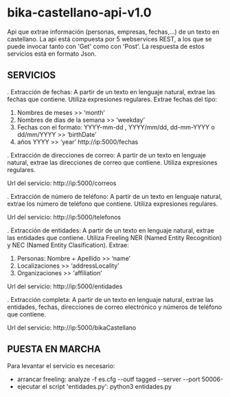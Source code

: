 bika-castellano-api-v1.0
========================

Api que extrae información (personas, empresas, fechas,...) de un texto en castellano.
La api está compuesta por 5 webservices REST, a los que se puede invocar tanto con 'Get' como con 'Post'. La respuesta de estos servicios está en formato Json. 


SERVICIOS
---------

. Extracción de fechas: A partir de un texto en lenguaje natural, extrae las fechas que contiene. Utiliza expresiones regulares. Extrae fechas del tipo:
1) Nombres de meses >> ‘month’
2) Nombres de días de la semana >> ‘weekday’
3) Fechas con el formato: YYYY-mm-dd , YYYY/mm/dd, dd-mm-YYYY  o  dd/mm/YYYY >> ‘birthDate’
4) años YYYY >> ‘year’
http://ip:5000/fechas


. Extracción de direcciones de correo: A partir de un texto en lenguaje natural, extrae las direcciones de correo que contiene. Utiliza expresiones regulares.

Url del servicio: http://ip:5000/correos


. Extracción de número de teléfono: A partir de un texto en lenguaje natural, extrae los número de teléfono que contiene. Utiliza expresiones regulares. 

Url del servicio: http://ip:5000/telefonos

. Extracción de entidades: A partir de un texto en lenguaje natural, extrae las entidades que contiene. Utiliza Freeling NER (Named Entity Recognition) y NEC (Named Entity Clasification). Extrae:
1) Personas: Nombre + Apellido >> ‘name’
2) Localizaciones >> ‘addressLocality’
3) Organizaciones  >> ‘affiliation’

Url del servicio: http://ip:5000/entidades


. Extracción completa: A partir de un texto en lenguaje natural,  extrae las entidades, fechas, direcciones de correo electrónico y números de teléfono que contiene.

Url del servicio: http://ip:5000/bikaCastellano


PUESTA EN MARCHA
----------------
Para levantar el servicio es necesario:
- arrancar freeling: analyze -f es.cfg --outf tagged --server --port 50006-
- ejecutar el script 'entidades.py': python3 entidades.py
